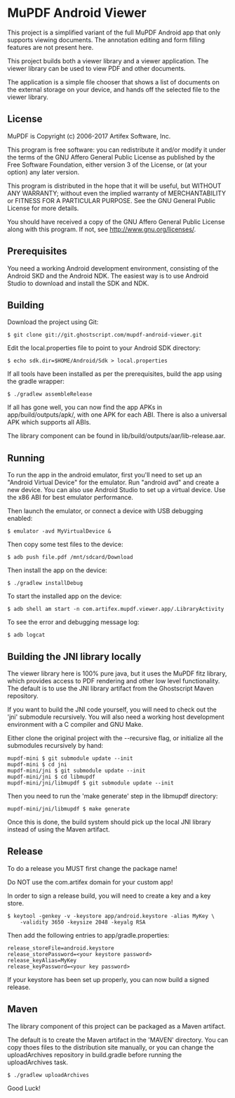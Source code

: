 # MuPDF Android Viewer

This project is a simplified variant of the full MuPDF Android app that only
supports viewing documents. The annotation editing and form filling features
are not present here.

This project builds both a viewer library and a viewer application.
The viewer library can be used to view PDF and other documents.

The application is a simple file chooser that shows a list of documents on the
external storage on your device, and hands off the selected file to the viewer
library.

## License

MuPDF is Copyright (c) 2006-2017 Artifex Software, Inc.

This program is free software: you can redistribute it and/or modify it under
the terms of the GNU Affero General Public License as published by the Free
Software Foundation, either version 3 of the License, or (at your option) any
later version.

This program is distributed in the hope that it will be useful, but WITHOUT ANY
WARRANTY; without even the implied warranty of MERCHANTABILITY or FITNESS FOR A
PARTICULAR PURPOSE. See the GNU General Public License for more details.

You should have received a copy of the GNU Affero General Public License along
with this program. If not, see <http://www.gnu.org/licenses/>.

## Prerequisites

You need a working Android development environment, consisting of the Android
SKD and the Android NDK. The easiest way is to use Android Studio to download
and install the SDK and NDK.

## Building

Download the project using Git:

	$ git clone git://git.ghostscript.com/mupdf-android-viewer.git

Edit the local.properties file to point to your Android SDK directory:

	$ echo sdk.dir=$HOME/Android/Sdk > local.properties

If all tools have been installed as per the prerequisites, build the app using
the gradle wrapper:

	$ ./gradlew assembleRelease

If all has gone well, you can now find the app APKs in app/build/outputs/apk/,
with one APK for each ABI. There is also a universal APK which supports all
ABIs.

The library component can be found in lib/build/outputs/aar/lib-release.aar.

## Running

To run the app in the android emulator, first you'll need to set up an "Android
Virtual Device" for the emulator. Run "android avd" and create a new device.
You can also use Android Studio to set up a virtual device. Use the x86 ABI for
best emulator performance.

Then launch the emulator, or connect a device with USB debugging enabled:

	$ emulator -avd MyVirtualDevice &

Then copy some test files to the device:

	$ adb push file.pdf /mnt/sdcard/Download

Then install the app on the device:

	$ ./gradlew installDebug

To start the installed app on the device:

	$ adb shell am start -n com.artifex.mupdf.viewer.app/.LibraryActivity

To see the error and debugging message log:

	$ adb logcat

## Building the JNI library locally

The viewer library here is 100% pure java, but it uses the MuPDF fitz library,
which provides access to PDF rendering and other low level functionality.
The default is to use the JNI library artifact from the Ghostscript Maven
repository.

If you want to build the JNI code yourself, you will need to check out the
'jni' submodule recursively. You will also need a working host development
environment with a C compiler and GNU Make.

Either clone the original project with the --recursive flag, or initialize all
the submodules recursively by hand:

	mupdf-mini $ git submodule update --init
	mupdf-mini $ cd jni
	mupdf-mini/jni $ git submodule update --init
	mupdf-mini/jni $ cd libmupdf
	mupdf-mini/jni/libmupdf $ git submodule update --init

Then you need to run the 'make generate' step in the libmupdf directory:

	mupdf-mini/jni/libmupdf $ make generate

Once this is done, the build system should pick up the local JNI library
instead of using the Maven artifact.

## Release

To do a release you MUST first change the package name!

Do NOT use the com.artifex domain for your custom app!

In order to sign a release build, you will need to create a key and a key
store.

	$ keytool -genkey -v -keystore app/android.keystore -alias MyKey \
		-validity 3650 -keysize 2048 -keyalg RSA

Then add the following entries to app/gradle.properties:

	release_storeFile=android.keystore
	release_storePassword=<your keystore password>
	release_keyAlias=MyKey
	release_keyPassword=<your key password>

If your keystore has been set up properly, you can now build a signed release.

## Maven

The library component of this project can be packaged as a Maven artifact.

The default is to create the Maven artifact in the 'MAVEN' directory. You can
copy thoes files to the distribution site manually, or you can change the
uploadArchives repository in build.gradle before running the uploadArchives
task.

	$ ./gradlew uploadArchives

Good Luck!
